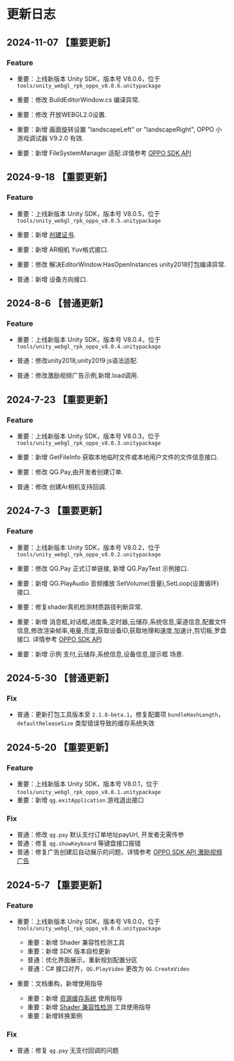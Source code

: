 # 更新日志

## 2024-11-07 【重要更新】
### Feature

- 重要：上线新版本 Unity SDK，版本号 V8.0.6，位于 `tools/unity_webgl_rpk_oppo_v8.0.6.unitypackage`

- 重要：修改 BuildEditorWindow.cs 编译异常.
- 重要：修改 开放WEBGL2.0设置.
- 重要：新增 画面旋转设置 "landscapeLeft" or "landscapeRight", OPPO 小游戏调试器 V9.2.0 有效.
- 重要：新增 FileSystemManager 适配.详情参考 [OPPO SDK API](doc/API.md#获取本地临时文件或本地用户文件的文件信息)

## 2024-9-18 【重要更新】
### Feature

- 重要：上线新版本 Unity SDK，版本号 V8.0.5，位于 `tools/unity_webgl_rpk_oppo_v8.0.5.unitypackage`

- 重要：新增 [创建证书](doc/OpensslPlugin.md).
- 重要：新增 AR相机 Yuv格式接口.
- 重要：修改 解决EditorWindow.HasOpenInstances unity2018打包编译异常.

- 普通：新增 设备方向接口.

## 2024-8-6 【普通更新】
### Feature

- 重要：上线新版本 Unity SDK，版本号 V8.0.4，位于 `tools/unity_webgl_rpk_oppo_v8.0.4.unitypackage`

- 普通：修改unity2018,unity2019 js语法适配.
- 普通：修改激励视频广告示例,新增.load调用.

## 2024-7-23 【重要更新】
### Feature

- 重要：上线新版本 Unity SDK，版本号 V8.0.3，位于 `tools/unity_webgl_rpk_oppo_v8.0.3.unitypackage`

- 重要：新增 GetFileInfo 获取本地临时文件或本地用户文件的文件信息接口.
- 重要：修改 QG.Pay,由开发者创建订单.
- 普通：修改 创建Ar相机支持回调.



## 2024-7-3 【重要更新】
### Feature

- 重要：上线新版本 Unity SDK，版本号 V8.0.2，位于 `tools/unity_webgl_rpk_oppo_v8.0.2.unitypackage`

- 重要：修改 QG.Pay 正式订单链接, 新增 QG.PayTest 示例接口.
- 重要：新增 QG.PlayAudio 音频播放 SetVolume(音量),SetLoop(设置循环) 接口.
- 重要：修复shader真机检测材质路径判断异常.
- 重要：新增 消息框,对话框,进度条,定时器,云储存,系统信息,渠道信息,配置文件信息,修改渲染帧率,电量,亮度,获取设备ID,获取地理和速度,加速计,剪切板,罗盘 接口. 详情参考 [OPPO SDK API](doc/API.md)
- 重要：新增 示例 支付,云储存,系统信息,设备信息,提示框 场景.

## 2024-5-30 【普通更新】

### Fix
- 普通：更新打包工具版本至 `2.1.8-beta.1`，修复配置项 `bundleHashLength`，`defaultReleaseSize` 类型错误导致的缓存系统失效

## 2024-5-20 【重要更新】

### Feature
- 重要：上线新版本 Unity SDK，版本号 V8.0.1，位于 `tools/unity_webgl_rpk_oppo_v8.0.1.unitypackage`
- 重要：新增 `qg.exitApplication` 游戏退出接口

### Fix
- 普通：修改 `qg.pay` 默认支付订单地址payUrl, 开发者无需传参
- 普通：修复 `qg.showKeyboard` 等键盘接口报错
- 普通：修复广告创建后自动展示的问题，详情参考 [OPPO SDK API 激励视频广告](doc/API.md#激励视频广告)

## 2024-5-7 【重要更新】
### Feature

- 重要：上线新版本 Unity SDK，版本号 V8.0.0，位于 `tools/unity_webgl_rpk_oppo_v8.0.0.unitypackage`

    - 重要：新增 Shader 兼容性检测工具
    - 重要：新增 SDK 版本自检更新
    - 普通：优化界面展示，重新规划配置分区
    - 普通：C# 接口对齐，`QG.PlayVideo` 更改为 `QG.CreateVideo`

- 重要：文档重构，新增使用指导

    - 重要：新增 [资源缓存系统](doc/AssetCache.md) 使用指导
    - 重要：新增 [Shader 兼容性检测](doc/ShaderCompatibilityDetect.md) 工具使用指导
    - 重要：新增转换案例

### Fix

- 普通：修复 `qg.pay` 无支付回调的问题

